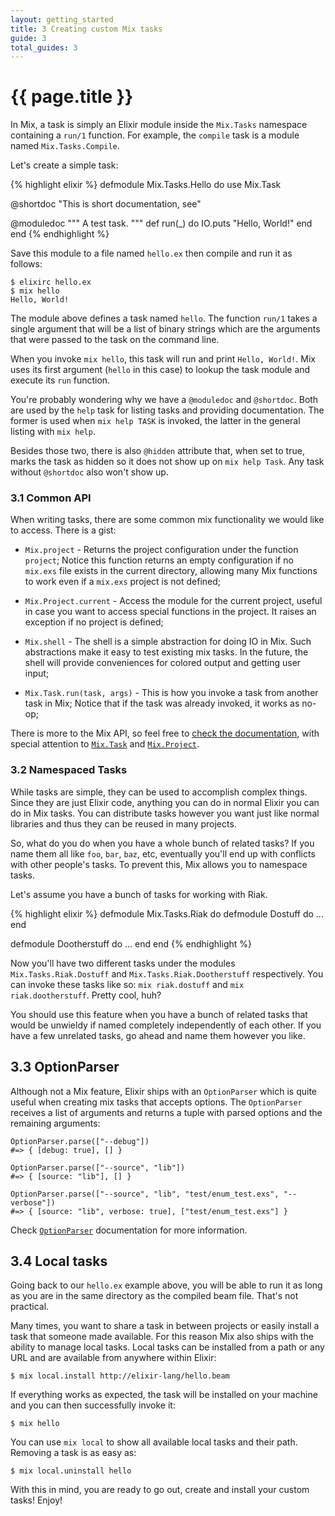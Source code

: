 ```yaml
---
layout: getting_started
title: 3 Creating custom Mix tasks
guide: 3
total_guides: 3
---
```


# {{ page.title }}

In Mix, a task is simply an Elixir module inside the `Mix.Tasks` namespace containing a `run/1` function. For example, the `compile` task is a module named `Mix.Tasks.Compile`.

Let's create a simple task:

{% highlight elixir %}
defmodule Mix.Tasks.Hello do
  use Mix.Task

  @shortdoc "This is short documentation, see"

  @moduledoc """
  A test task.
  """
  def run(_) do
    IO.puts "Hello, World!"
  end
end
{% endhighlight %}

Save this module to a file named `hello.ex` then compile and run it as follows:

    $ elixirc hello.ex
    $ mix hello
    Hello, World!

The module above defines a task named `hello`. The function `run/1` takes a single argument that will be a list of binary strings which are the arguments that were passed to the task on the command line.

When you invoke `mix hello`, this task will run and print `Hello, World!`. Mix uses its first argument (`hello` in this case) to lookup the task module and execute its `run` function.

You're probably wondering why we have a `@moduledoc` and `@shortdoc`. Both are used by the `help` task for listing tasks and providing documentation. The former is used when `mix help TASK` is invoked, the latter in the general listing with `mix help`.

Besides those two, there is also `@hidden` attribute that, when set to true, marks the task as hidden so it does not show up on `mix help Task`. Any task without `@shortdoc` also won't show up.

### 3.1 Common API

When writing tasks, there are some common mix functionality we would like to access. There is a gist:

* `Mix.project` - Returns the project configuration under the function `project`; Notice this function returns an empty configuration if no `mix.exs` file exists in the current directory, allowing many Mix functions to work even if a `mix.exs` project is not defined;

* `Mix.Project.current` - Access the module for the current project, useful in case you want to access special functions in the project. It raises an exception if no project is defined;

* `Mix.shell` - The shell is a simple abstraction for doing IO in Mix. Such abstractions make it easy to test existing mix tasks. In the future, the shell will provide conveniences for colored output and getting user input;

* `Mix.Task.run(task, args)` - This is how you invoke a task from another task in Mix; Notice that if the task was already invoked, it works as no-op;

There is more to the Mix API, so feel free to [check the documentation](/docs/stable/Mix.html), with special attention to [`Mix.Task`](/docs/stable/Mix.Task.html) and [`Mix.Project`](/docs/stable/Mix.Project.html).

### 3.2 Namespaced Tasks

While tasks are simple, they can be used to accomplish complex things. Since they are just Elixir code, anything you can do in normal Elixir you can do in Mix tasks. You can distribute tasks however you want just like normal libraries and thus they can be reused in many projects.

So, what do you do when you have a whole bunch of related tasks? If you name them all like `foo`, `bar`, `baz`, etc, eventually you'll end up with conflicts with other people's tasks. To prevent this, Mix allows you to namespace tasks.

Let's assume you have a bunch of tasks for working with Riak.

{% highlight elixir %}
defmodule Mix.Tasks.Riak do
  defmodule Dostuff do
    ...
  end

  defmodule Dootherstuff do
    ...
  end
end
{% endhighlight %}

Now you'll have two different tasks under the modules `Mix.Tasks.Riak.Dostuff` and `Mix.Tasks.Riak.Dootherstuff` respectively. You can invoke these tasks like so: `mix riak.dostuff` and `mix riak.dootherstuff`. Pretty cool, huh?

You should use this feature when you have a bunch of related tasks that would be unwieldy if named completely independently of each other. If you have a few unrelated tasks, go ahead and name them however you like.

## 3.3 OptionParser

Although not a Mix feature, Elixir ships with an `OptionParser` which is quite useful when creating mix tasks that accepts options. The `OptionParser` receives a list of arguments and returns a tuple with parsed options and the remaining arguments:

    OptionParser.parse(["--debug"])
    #=> { [debug: true], [] }

    OptionParser.parse(["--source", "lib"])
    #=> { [source: "lib"], [] }

    OptionParser.parse(["--source", "lib", "test/enum_test.exs", "--verbose"])
    #=> { [source: "lib", verbose: true], ["test/enum_test.exs"] }

Check [`OptionParser`](/docs/stable/OptionParser.html) documentation for more information.

## 3.4 Local tasks

Going back to our `hello.ex` example above, you will be able to run it as long as you are in the same directory as the compiled beam file. That's not practical.

Many times, you want to share a task in between projects or easily install a task that someone made available. For this reason Mix also ships with the ability to manage local tasks. Local tasks can be installed from a path or any URL and are available from anywhere within Elixir:

    $ mix local.install http://elixir-lang/hello.beam

If everything works as expected, the task will be installed on your machine and you can then successfully invoke it:

    $ mix hello

You can use `mix local` to show all available local tasks and their path. Removing a task is as easy as:

    $ mix local.uninstall hello

With this in mind, you are ready to go out, create and install your custom tasks! Enjoy!
